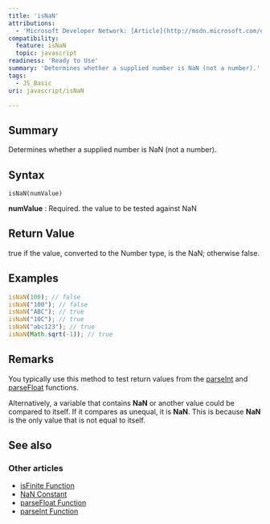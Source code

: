 ```yaml
---
title: 'isNaN'
attributions:
  - 'Microsoft Developer Network: [Article](http://msdn.microsoft.com/en-us/library/ie/66ztdbe6(v=vs.94).aspx)'
compatibility:
  feature: isNaN
  topic: javascript
readiness: 'Ready to Use'
summary: 'Determines whether a supplied number is NaN (not a number).'
tags:
  - JS_Basic
uri: javascript/isNaN

---
```

## Summary

Determines whether a supplied number is NaN (not a number).

## Syntax

    isNaN(numValue)

**numValue**
:   Required. the value to be tested against NaN

## Return Value

true if the value, converted to the Number type, is the NaN; otherwise false.

## Examples

``` js
isNaN(100); // false
isNaN("100"); // false
isNaN("ABC"); // true
isNaN("10C"); // true
isNaN("abc123"); // true
isNaN(Math.sqrt(-1)); // true
```

## Remarks

You typically use this method to test return values from the [parseInt](/javascript/parseInt) and [parseFloat](/javascript/parseFloat) functions.

Alternatively, a variable that contains **NaN** or another value could be compared to itself. If it compares as unequal, it is **NaN**. This is because **NaN** is the only value that is not equal to itself.

## See also

### Other articles

-   [isFinite Function](/javascript/isFinite)
-   [NaN Constant](/javascript/NaN)
-   [parseFloat Function](/javascript/parseFloat)
-   [parseInt Function](/javascript/parseInt)

